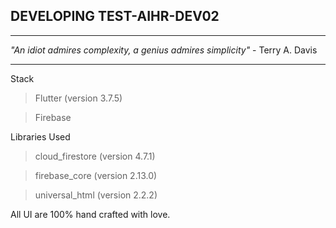 ## DEVELOPING TEST-AIHR-DEV02
---
_"An idiot admires complexity, a genius admires simplicity"_ - Terry A. Davis

---
Stack
> Flutter (version 3.7.5)

> Firebase

Libraries Used
> cloud_firestore  (version 4.7.1)

> firebase_core (version 2.13.0)

> universal_html (version 2.2.2)

All UI are 100% hand crafted with love.
